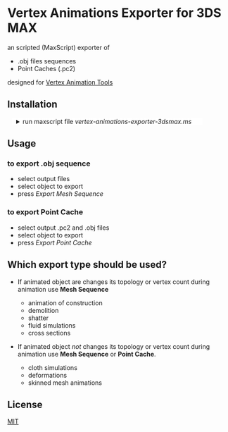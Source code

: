  
# Vertex Animations Exporter for 3DS MAX

 an scripted (MaxScript) exporter of 
 * .obj files sequences 
 * Point Caches (.pc2) 
 

 designed for  [Vertex Animation Tools](http://u3d.as/1iJP)  

## Installation
 
 <details style=" background-color:white; padding-left: 10px; margin-left: 10px; margin-right: 60px;" >
  <summary>  run maxscript file <i>vertex-animations-exporter-3dsmax.ms</i>  </summary>

 ![alt text](https://polyflow.xyz/content/vertex-animation-tools/vertex-animations-exporter-3dsmax/vertex-animations-exporter-3dsmax-runscript-gif.gif)

</details>

## Usage

### to export .obj sequence
* select output files
* select object to export
* press _Export Mesh Sequence_

### to export Point Cache  
* select output .pc2 and .obj files
* select object to export
* press _Export Point Cache_

## Which export type should be used?

* If animated object are changes its topology or vertex count during animation use **Mesh Sequence**  
    * animation of construction
    * demolition
    * shatter
    * fluid simulations
    * cross sections

* If animated object *not* changes its topology or vertex count during animation use **Mesh Sequence** or **Point Cache**. 
    * cloth simulations 
    * deformations 
    * skinned mesh animations 
 

 

## License
[MIT](https://choosealicense.com/licenses/mit/)